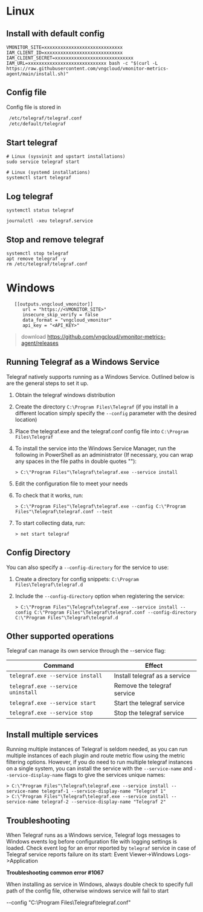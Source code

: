 # Linux

## Install with default config

   ```shell
   VMONITOR_SITE=xxxxxxxxxxxxxxxxxxxxxxxxxxxxx IAM_CLIENT_ID=xxxxxxxxxxxxxxxxxxxxxxxxxxxxx IAM_CLIENT_SECRET=xxxxxxxxxxxxxxxxxxxxxxxxxxxxx IAM_URL=xxxxxxxxxxxxxxxxxxxxxxxxxxxxx bash -c "$(curl -L https://raw.githubusercontent.com/vngcloud/vmonitor-metrics-agent/main/install.sh)"
   ```

## Config file

   Config file is stored in

   ```sh
    /etc/telegraf/telegraf.conf
    /etc/default/telegraf
   ```

## Start telegraf

   ```shell
   # Linux (sysvinit and upstart installations)
   sudo service telegraf start

   # Linux (systemd installations)
   systemctl start telegraf
   ```

## Log telegraf

   ```shell
   systemctl status telegraf
   ```

   ```shell
   journalctl -xeu telegraf.service
   ```

## Stop and remove telegraf

   ```shell
   systemctl stop telegraf
   apt remove telegraf -y
   rm /etc/telegraf/telegraf.conf
   ```

# Windows

```
   [[outputs.vngcloud_vmonitor]]
      url = "https://<VMONITOR_SITE>"
      insecure_skip_verify = false
      data_format = "vngcloud_vmonitor"
      api_key = "<API_KEY>"
```

> download <https://github.com/vngcloud/vmonitor-metrics-agent/releases>

## Running Telegraf as a Windows Service

Telegraf natively supports running as a Windows Service. Outlined below is are
the general steps to set it up.

1. Obtain the telegraf windows distribution
2. Create the directory `C:\Program Files\Telegraf` (if you install in a different
   location simply specify the `--config` parameter with the desired location)
3. Place the telegraf.exe and the telegraf.conf config file into `C:\Program Files\Telegraf`
4. To install the service into the Windows Service Manager, run the following in PowerShell as an administrator (If necessary, you can wrap any spaces in the file paths in double quotes ""):

   ```
   > C:\"Program Files"\Telegraf\telegraf.exe --service install
   ```

5. Edit the configuration file to meet your needs
6. To check that it works, run:

   ```
   > C:\"Program Files"\Telegraf\telegraf.exe --config C:\"Program Files"\Telegraf\telegraf.conf --test
   ```

7. To start collecting data, run:

   ```
   > net start telegraf
   ```

## Config Directory

You can also specify a `--config-directory` for the service to use:

1. Create a directory for config snippets: `C:\Program Files\Telegraf\telegraf.d`
2. Include the `--config-directory` option when registering the service:

   ```
   > C:\"Program Files"\Telegraf\telegraf.exe --service install --config C:\"Program Files"\Telegraf\telegraf.conf --config-directory C:\"Program Files"\Telegraf\telegraf.d
   ```

## Other supported operations

Telegraf can manage its own service through the --service flag:

| Command                            | Effect                        |
|------------------------------------|-------------------------------|
| `telegraf.exe --service install`   | Install telegraf as a service |
| `telegraf.exe --service uninstall` | Remove the telegraf service   |
| `telegraf.exe --service start`     | Start the telegraf service    |
| `telegraf.exe --service stop`      | Stop the telegraf service     |

## Install multiple services

Running multiple instances of Telegraf is seldom needed, as you can run
multiple instances of each plugin and route metric flow using the metric
filtering options.  However, if you do need to run multiple telegraf instances
on a single system, you can install the service with the `--service-name` and
`--service-display-name` flags to give the services unique names:

```
> C:\"Program Files"\Telegraf\telegraf.exe --service install --service-name telegraf-1 --service-display-name "Telegraf 1"
> C:\"Program Files"\Telegraf\telegraf.exe --service install --service-name telegraf-2 --service-display-name "Telegraf 2"
```

## Troubleshooting

When Telegraf runs as a Windows service, Telegraf logs messages to Windows events log before configuration file with logging settings is loaded.
Check event log for an error reported by `telegraf` service in case of Telegraf service reports failure on its start: Event Viewer->Windows Logs->Application

**Troubleshooting  common error #1067**

When installing as service in Windows, always double check to specify full path of the config file, otherwise windows service will fail to start

 --config "C:\Program Files\Telegraf\telegraf.conf"
